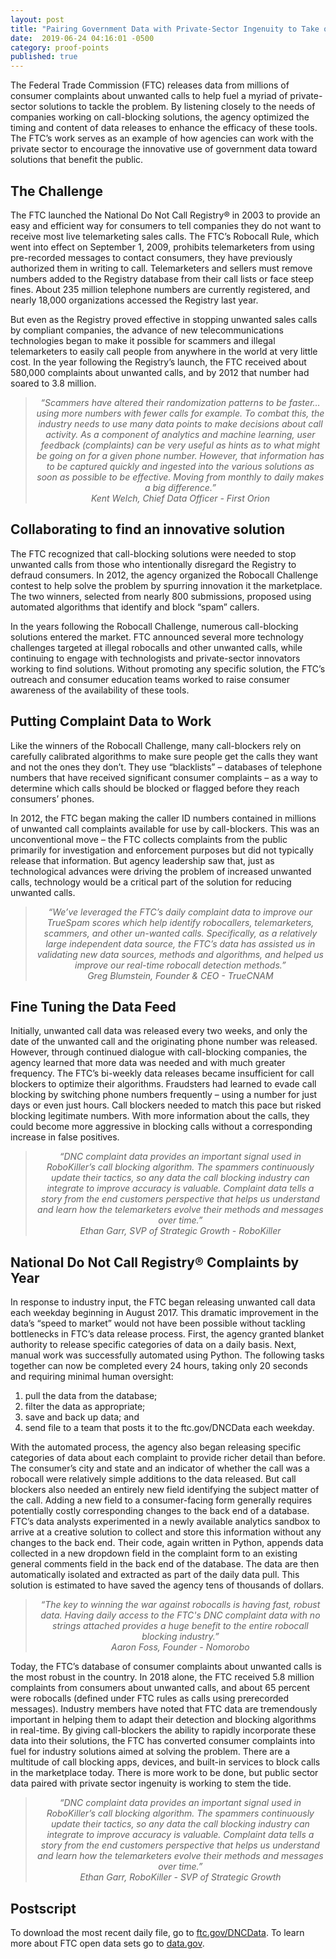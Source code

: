 ```yaml
---
layout: post
title: "Pairing Government Data with Private-Sector Ingenuity to Take on Unwanted Calls"
date:  2019-06-24 04:16:01 -0500
category: proof-points
published: true
---
```


The Federal Trade Commission (FTC) releases data from millions of consumer complaints about unwanted calls to help fuel a myriad of private-sector solutions to tackle the problem. By listening closely to the needs of companies working on call-blocking solutions, the agency optimized the timing and content of data releases to enhance the efficacy of these tools. The FTC’s work serves as an example of how agencies can work with the private sector to encourage the innovative use of government data toward solutions that benefit the public.

## The Challenge

The FTC launched the National Do Not Call Registry&reg; in 2003 to provide an easy and efficient way for consumers to tell companies they do not want to receive most live telemarketing sales calls. The FTC’s Robocall Rule, which went into effect on September 1, 2009, prohibits telemarketers from using pre-recorded messages to contact consumers, they have previously authorized them in writing to call. Telemarketers and sellers must remove numbers added to the Registry database from their call lists or face steep fines. About 235 million telephone numbers are currently registered, and nearly 18,000 organizations accessed the Registry last year.

But even as the Registry proved effective in stopping unwanted sales calls by compliant companies, the advance of new telecommunications technologies began to make it possible for scammers and illegal telemarketers to easily call people from anywhere in the world at very little cost. In the year following the Registry’s launch, the FTC received about 580,000 complaints about unwanted calls, and by 2012 that number had soared to 3.8 million.

<blockquote style="text-align:center; font-style:italic">
“Scammers have altered their randomization patterns to be faster…using more numbers with fewer calls for example. To combat this, the industry needs to use many data points to make decisions about call activity. As a component of analytics and machine learning, user feedback (complaints) can be very useful as hints as to what might be going on for a given phone number.  However, that information has to be captured quickly and ingested into the various solutions as soon as possible to be effective. Moving from monthly to daily makes a big difference.”
<br>
Kent Welch, Chief Data Officer - First Orion
</blockquote>

## Collaborating to find an innovative solution

The FTC recognized that call-blocking solutions were needed to stop unwanted calls from those who intentionally disregard the Registry to defraud consumers. In 2012, the agency organized the Robocall Challenge contest to help solve the problem by spurring innovation it the marketplace. The two winners, selected from nearly 800 submissions, proposed using automated algorithms that identify and block “spam” callers. 

In the years following the Robocall Challenge, numerous call-blocking solutions entered the market. FTC announced several more technology challenges targeted at illegal robocalls and other unwanted calls, while continuing to engage with technologists and private-sector innovators working to find solutions. Without promoting any specific solution, the FTC’s outreach and consumer education teams worked to raise consumer awareness of the availability of these tools. 

##  Putting Complaint Data to Work

Like the winners of the Robocall Challenge, many call-blockers rely on carefully calibrated algorithms to make sure people get the calls they want and not the ones they don’t. They use “blacklists” – databases of telephone numbers that have received significant consumer complaints – as a way to determine which calls should be blocked or flagged before they reach consumers’ phones.
 
In 2012, the FTC began making the caller ID numbers contained in millions of unwanted call complaints available for use by call-blockers. This was an unconventional move – the FTC collects complaints from the public primarily for investigation and enforcement purposes but did not typically release that information. But agency leadership saw that, just as technological advances were driving the problem of increased unwanted calls, technology would be a critical part of the solution for reducing unwanted calls.

<blockquote style="text-align:center; font-style:italic">
“We’ve leveraged the FTC’s daily complaint data to improve our TrueSpam scores which help identify robocallers, telemarketers, scammers, and other un-wanted calls. Specifically, as a relatively large independent data source, the FTC’s data has assisted us in validating new data sources, methods and algorithms, and helped us improve our real-time robocall detection methods.”
<br>
Greg Blumstein, Founder & CEO - TrueCNAM
</blockquote>

## Fine Tuning the Data Feed

Initially, unwanted call data was released every two weeks, and only the date of the unwanted call and the originating phone number was released. However, through continued dialogue with call-blocking companies, the agency learned that more data was needed and with much greater frequency. The FTC’s bi-weekly data releases became insufficient for call blockers to optimize their algorithms. Fraudsters had learned to evade call blocking by switching phone numbers frequently – using a number for just days or even just hours. Call blockers needed to match this pace but risked blocking legitimate numbers. With more information about the calls, they could become more aggressive in blocking calls without a corresponding increase in false positives.

<blockquote style="text-align:center; font-style:italic">
“DNC complaint data provides an important signal used in RoboKiller’s call blocking algorithm. The spammers continuously update their tactics, so any data the call blocking industry can integrate to improve accuracy is valuable. Complaint data tells a story from the end customers perspective that helps us understand and learn how the telemarketers evolve their methods and messages over time.”
<br>
Ethan Garr, SVP of Strategic Growth - RoboKiller
</blockquote>

## National Do Not Call Registry® Complaints by Year

In response to industry input, the FTC began releasing unwanted call data each weekday beginning in August 2017. This dramatic improvement in the data’s “speed to market” would not have been possible without tackling bottlenecks in FTC’s data release process.
First, the agency granted blanket authority to release specific categories of data on a daily basis. Next, manual work was successfully automated using Python. The following tasks together can now be completed every 24 hours, taking only 20 seconds and requiring minimal human oversight:
 
1. pull the data from the database;
2. filter the data as appropriate; 
3. save and back up data; and 
4. send file to a team that posts it to the ftc.gov/DNCData each weekday.

With the automated process, the agency also began releasing specific categories of data about each complaint to provide richer detail than before. The consumer’s city and state and an indicator of whether the call was a robocall were relatively simple additions to the data released. But call blockers also needed an entirely new field identifying the subject matter of the call. Adding a new field to a consumer-facing form generally requires potentially costly corresponding changes to the back end of a database. FTC’s data analysts experimented in a newly available analytics sandbox to arrive at a creative solution to collect and store this information without any changes to the back end. Their code, again written in Python, appends data collected in a new dropdown field in the complaint form to an existing general comments field in the back end of the database. The data are then automatically isolated and extracted as part of the daily data pull. This solution is estimated to have saved the agency tens of thousands of dollars.

<blockquote style="text-align:center; font-style:italic">
“The key to winning the war against robocalls is having fast, robust data. Having daily access to the FTC's DNC complaint data with no strings attached provides a huge benefit to the entire robocall blocking industry.”
<br>
Aaron Foss, Founder - Nomorobo
</blockquote>

Today, the FTC’s database of consumer complaints about unwanted calls is the most robust in the country. In 2018 alone, the FTC received 5.8 million complaints from consumers about unwanted calls, and about 65 percent were robocalls (defined under FTC rules as calls using prerecorded messages). Industry members have noted that FTC data are tremendously important in helping them to adapt their detection and blocking algorithms in real-time. By giving call-blockers the ability to rapidly incorporate these data into their solutions, the FTC has converted consumer complaints into fuel for industry solutions aimed at solving the problem. There are a multitude of call blocking apps, devices, and built-in services to block calls in the marketplace today. There is more work to be done, but public sector data paired with private sector ingenuity is working to stem the tide.

<blockquote style="text-align:center; font-style:italic">
“DNC complaint data provides an important signal used in RoboKiller’s call blocking algorithm. The spammers continuously update their tactics, so any data the call blocking industry can integrate to improve accuracy is valuable. Complaint data tells a story from the end customers perspective that helps us understand and learn how the telemarketers evolve their methods and messages over time.”
<br>
Ethan Garr, RoboKiller - SVP of Strategic Growth
</blockquote>

## Postscript

To download the most recent daily file, go to [ftc.gov/DNCData](https://www.ftc.gov/DNCData). To learn more about FTC open data sets go to [data.gov](https://catalog.data.gov/organization/federal-trade-commission).



